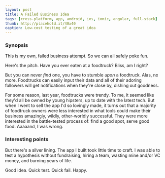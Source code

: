 ```yaml
---
layout: post
title: A Failed Business Idea
tags: [cross-platform, app, android, ios, ionic, angular, full-stack]
thumb: http://placehold.it/40x40
caption: Low-cost testing of a great idea
---
```


### Synopsis
This is my own, failed business attempt. So we can all safely poke fun.

Here's the pitch. Have you ever eaten at a foodtruck? Bliss, am I right?

But you can never *find* one, you have to stumble *upon* a foodtruck. Alas, no more. Foodtrucks can easily input their data and all of their adoring followers will get notifications when they're close by, dishing out goodness.

For some reason, last year, foodtrucks were trendy. To me, it seemed like they'd all be owned by young hipsters, up to date with the latest tech. But when I went to sell the app I'd so lovingly made, it turns out that a majority of foodtruck owners were less interested in what tools could make their business amazingly, wildly, other-worldly successful. They were more interested in the battle-tested process of: find a good spot, serve good food. Aaaaand, I was wrong.

### Interesting points
But there's a silver lining. The app I built took little time to craft. I was able to test a hypothesis without fundraising, hiring a team, wasting mine and/or VC money, and burning years of life.

Good idea. Quick test. Quick fail. Happy.
